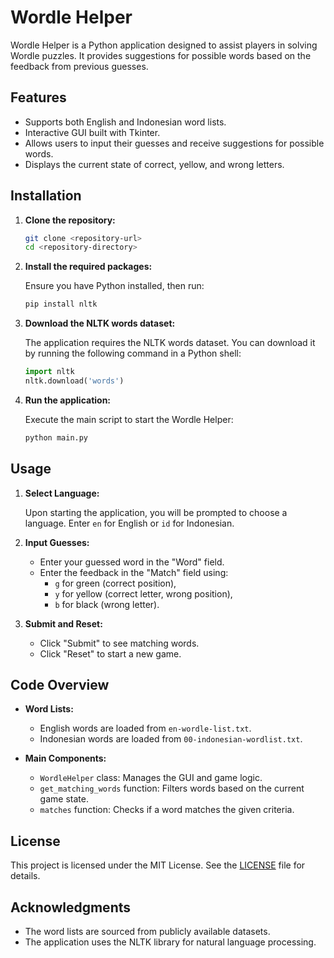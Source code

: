 # Wordle Helper

Wordle Helper is a Python application designed to assist players in solving Wordle puzzles. It provides suggestions for possible words based on the feedback from previous guesses.

## Features

- Supports both English and Indonesian word lists.
- Interactive GUI built with Tkinter.
- Allows users to input their guesses and receive suggestions for possible words.
- Displays the current state of correct, yellow, and wrong letters.

## Installation

1. **Clone the repository:**

   ```bash
   git clone <repository-url>
   cd <repository-directory>
   ```

2. **Install the required packages:**

   Ensure you have Python installed, then run:

   ```bash
   pip install nltk
   ```

3. **Download the NLTK words dataset:**

   The application requires the NLTK words dataset. You can download it by running the following command in a Python shell:

   ```python
   import nltk
   nltk.download('words')
   ```

4. **Run the application:**

   Execute the main script to start the Wordle Helper:

   ```bash
   python main.py
   ```

## Usage

1. **Select Language:**

   Upon starting the application, you will be prompted to choose a language. Enter `en` for English or `id` for Indonesian.

2. **Input Guesses:**

   - Enter your guessed word in the "Word" field.
   - Enter the feedback in the "Match" field using:
     - `g` for green (correct position),
     - `y` for yellow (correct letter, wrong position),
     - `b` for black (wrong letter).

3. **Submit and Reset:**

   - Click "Submit" to see matching words.
   - Click "Reset" to start a new game.

## Code Overview

- **Word Lists:**
  - English words are loaded from `en-wordle-list.txt`.
  - Indonesian words are loaded from `00-indonesian-wordlist.txt`.

- **Main Components:**
  - `WordleHelper` class: Manages the GUI and game logic.
  - `get_matching_words` function: Filters words based on the current game state.
  - `matches` function: Checks if a word matches the given criteria.

## License

This project is licensed under the MIT License. See the [LICENSE](LICENSE) file for details.

## Acknowledgments

- The word lists are sourced from publicly available datasets.
- The application uses the NLTK library for natural language processing.

